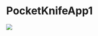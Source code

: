 # PocketKnifeApp1
[![](https://jitpack.io/v/tompearson/PocketKnifeApp1.svg)](https://jitpack.io/#tompearson/PocketKnifeApp1)

